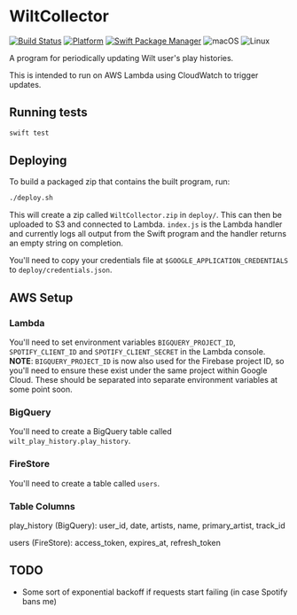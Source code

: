 # WiltCollector

[![Build Status](https://travis-ci.org/oliveroneill/WiltCollector.svg?branch=master)](https://travis-ci.org/oliveroneill/WiltCollector)
[![Platform](https://img.shields.io/badge/Swift-4.1-orange.svg)](https://img.shields.io/badge/Swift-4.1-orange.svg)
[![Swift Package Manager](https://img.shields.io/badge/spm-compatible-brightgreen.svg?style=flat)](https://swift.org/package-manager)
![macOS](https://img.shields.io/badge/os-macOS-green.svg?style=flat)
![Linux](https://img.shields.io/badge/os-linux-green.svg?style=flat)


A program for periodically updating Wilt user's play histories.

This is intended to run on AWS Lambda using CloudWatch to trigger updates.

## Running tests
```bash
swift test
```

## Deploying
To build a packaged zip that contains the built program, run:
```bash
./deploy.sh
```
This will create a zip called `WiltCollector.zip` in `deploy/`.
This can then be uploaded to S3 and connected to Lambda. `index.js` is the
Lambda handler and currently logs all output from the Swift program and the
handler returns an empty string on completion.

You'll need to copy your credentials file at `$GOOGLE_APPLICATION_CREDENTIALS`
to `deploy/credentials.json`.


## AWS Setup
### Lambda
You'll need to set environment variables `BIGQUERY_PROJECT_ID`,
`SPOTIFY_CLIENT_ID` and `SPOTIFY_CLIENT_SECRET` in the Lambda console.
**NOTE**: `BIGQUERY_PROJECT_ID` is now also used for the Firebase project ID,
so you'll need to ensure these exist under the same project within Google
Cloud. These should be separated into separate environment variables at some
point soon.

### BigQuery
You'll need to create a BigQuery table called `wilt_play_history.play_history`.

### FireStore
You'll need to create a table called `users`.

### Table Columns
play_history (BigQuery): user_id, date, artists, name, primary_artist, track_id

users (FireStore): access_token, expires_at, refresh_token

## TODO
- Some sort of exponential backoff if requests start failing (in case Spotify bans me)
